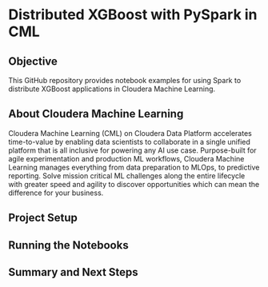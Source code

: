 # Distributed XGBoost with PySpark in CML

## Objective

This GitHub repository provides notebook examples for using Spark to distribute XGBoost applications in Cloudera Machine Learning.

## About Cloudera Machine Learning

Cloudera Machine Learning (CML) on Cloudera Data Platform accelerates time-to-value by enabling data scientists to collaborate in a single unified platform that is all inclusive for powering any AI use case. Purpose-built for agile experimentation and production ML workflows, Cloudera Machine Learning manages everything from data preparation to MLOps, to predictive reporting. Solve mission critical ML challenges along the entire lifecycle with greater speed and agility to discover opportunities which can mean the difference for your business.

## Project Setup

## Running the Notebooks

## Summary and Next Steps
